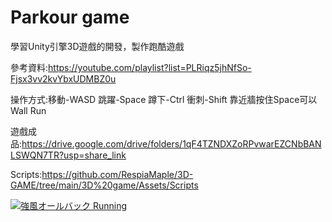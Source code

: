 # Parkour game

學習Unity引擎3D遊戲的開發，製作跑酷遊戲

參考資料:https://youtube.com/playlist?list=PLRiqz5jhNfSo-Fjsx3vv2kvYbxUDMBZ0u

操作方式:移動-WASD  跳躍-Space  蹲下-Ctrl  衝刺-Shift  靠近牆按住Space可以Wall Run

遊戲成品:https://drive.google.com/drive/folders/1qF4TZNDXZoRPvwarEZCNbBANLSWQN7TR?usp=share_link

Scripts:https://github.com/RespiaMaple/3D-GAME/tree/main/3D%20game/Assets/Scripts

[![強風オールバック Running](https://res.cloudinary.com/marcomontalbano/image/upload/v1687764620/video_to_markdown/images/youtube--s5YFOyBBmQU-c05b58ac6eb4c4700831b2b3070cd403.jpg)](https://www.youtube.com/watch?v=s5YFOyBBmQU&ab_channel=%E7%9A%AE%E4%BA%9E "強風オールバック Running")
